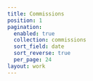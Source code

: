 ```yaml
---
title: Commissions
position: 1
pagination:
  enabled: true
  collection: commissions
  sort_field: date
  sort_reverse: true
  per_page: 24
layout: work
---
```



